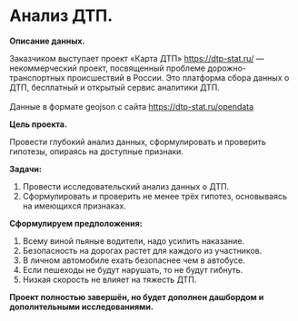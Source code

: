 # Анализ ДТП.

**Описание данных.**<br>

Заказчиком выступает проект «Карта ДТП» https://dtp-stat.ru/ — некоммерческий проект, посвященный проблеме дорожно-транспортных происшествий в России. Это платформа сбора данных о ДТП, бесплатный и открытый сервис аналитики ДТП.<br>	
Данные в формате geojson с сайта https://dtp-stat.ru/opendata

**Цель проекта.**<br>

Провести глубокий анализ данных, сформулировать и проверить гипотезы, опираясь на доступные признаки.

**Задачи:**<br>

1.	Провести исследовательский анализ данных о ДТП.<br>
2.	Сформулировать и проверить не менее трёх гипотез, основываясь на имеющихся признаках.

**Сформулируем предположения:**
1. Всему виной пьяные водители, надо усилить наказание.
2. Безопасность на дорогах растет для каждого из участников.
3. В личном автомобиле ехать безопаснее чем в автобусе.
4. Если пешеходы не будут нарушать, то не будут гибнуть.
5. Низкая скорость не влияет на тяжесть ДТП.

**Проект полностью завершён, но будет дополнен дашбордом и дополнтельными исследованиями.** 
